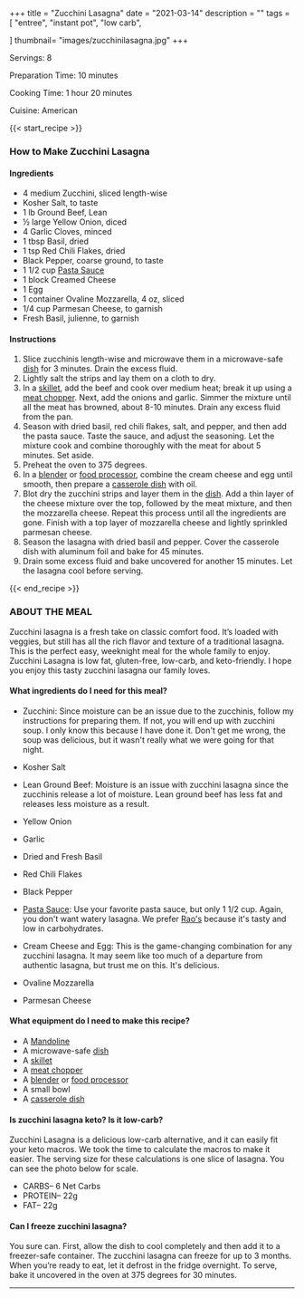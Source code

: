 +++
title = "Zucchini Lasagna"
date = "2021-03-14"
description = ""
tags = [
    "entree",
    "instant pot",
    "low carb",
    
]
thumbnail= "images/zucchinilasagna.jpg"
+++

Servings: 8 <!--more-->

Preparation Time: 10 minutes

Cooking Time: 1 hour 20 minutes

Cuisine: American

{{< start_recipe >}}

### How to Make Zucchini Lasagna 

#### Ingredients  

* 4 medium Zucchini, sliced length-wise 
* Kosher Salt, to taste 
* 1 lb Ground Beef, Lean 
* ½ large Yellow Onion, diced 
* 4 Garlic Cloves, minced 
* 1 tbsp Basil, dried
* 1 tsp Red Chili Flakes, dried 
* Black Pepper, coarse ground, to taste 
* 1 1/2 cup [Pasta Sauce](https://amzn.to/3ve8gQM)
* 1 block Creamed Cheese
* 1 Egg 
* 1 container Ovaline Mozzarella, 4 oz, sliced 
* 1/4 cup Parmesan Cheese, to garnish  
* Fresh Basil, julienne, to garnish

#### Instructions  

1. Slice zucchinis length-wise and microwave them in a microwave-safe [dish](https://amzn.to/3peWaoc) for 3 minutes. Drain the excess fluid. 
2. Lightly salt the strips and lay them on a cloth to dry. 
3. In a [skillet](https://amzn.to/3EgxSAM), add the beef and cook over medium heat; break it up using a [meat chopper](https://amzn.to/3bI9ZGm). Next, add the onions and garlic. Simmer the mixture until all the meat has browned, about 8-10 minutes. Drain any excess fluid from the pan.  
4. Season with dried basil, red chili flakes, salt, and pepper, and then add the pasta sauce. Taste the sauce, and adjust the seasoning. Let the mixture cook and combine thoroughly with the meat for about 5 minutes. Set aside.   
5. Preheat the oven to 375 degrees. 
6. In a [blender](https://amzn.to/3DbmcOp) or [food processor](https://amzn.to/3dj7wSx), combine the cream cheese and egg until smooth, then prepare a [casserole dish](https://amzn.to/3bQmY8R) with oil. 
7. Blot dry the zucchini strips and layer them in the [dish](https://amzn.to/3bQmY8R). Add a thin layer of the cheese mixture over the top, followed by the meat mixture, and then the mozzarella cheese. Repeat this process until all the ingredients are gone. Finish with a top layer of mozzarella cheese and lightly sprinkled parmesan cheese.
8. Season the lasagna with dried basil and pepper. Cover the casserole dish with aluminum foil and bake for 45 minutes. 
9. Drain some excess fluid and bake uncovered for another 15 minutes. Let the lasagna cool before serving. 

{{< end_recipe >}}

### ABOUT THE MEAL 

Zucchini lasagna is a fresh take on classic comfort food. It’s loaded with veggies, but still has all the rich flavor and texture of a traditional lasagna. This is the perfect easy, weeknight meal for the whole family to enjoy. Zucchini Lasagna is low fat, gluten-free, low-carb, and keto-friendly. I hope you enjoy this tasty zucchini lasagna our family loves. 

#### What ingredients do I need for this meal?

* Zucchini: Since moisture can be an issue due to the zucchinis, follow my instructions for preparing them. If not, you will end up with zucchini soup. I only know this because I have done it. Don't get me wrong, the soup was delicious, but it wasn't really what we were going for that night. 

* Kosher Salt

* Lean Ground Beef: Moisture is an issue with zucchini lasagna since the zucchinis release a lot of moisture. Lean ground beef has less fat and releases less moisture as a result. 

* Yellow Onion

* Garlic 

* Dried and Fresh Basil 

* Red Chili Flakes

* Black Pepper

* [Pasta Sauce](https://amzn.to/3ve8gQM): Use your favorite pasta sauce, but only 1 1/2 cup. Again, you don't want watery lasagna. We prefer [Rao's](https://amzn.to/30I67Pj) because it's tasty and low in carbohydrates. 

* Cream Cheese and Egg: This is the game-changing combination for any zucchini lasagna. It may seem like too much of a departure from authentic lasagna, but trust me on this. It's delicious.  

* Ovaline Mozzarella 

* Parmesan Cheese

#### What equipment do I need to make this recipe?

* A [Mandoline](https://amzn.to/3xQoMIC)
* A microwave-safe [dish](https://amzn.to/3peWaoc)
* A [skillet](https://amzn.to/3EgxSAM) 
* A [meat chopper](https://amzn.to/3bI9ZGm)
* A [blender](https://amzn.to/3DbmcOp) or [food processor](https://amzn.to/3dj7wSx)
* A small bowl 
* A [casserole dish](https://amzn.to/3bQmY8R) 

#### Is zucchini lasagna keto? Is it low-carb? 

Zucchini Lasagna is a delicious low-carb alternative, and it can easily fit your keto macros. We took the time to calculate the macros to make it easier. The serving size for these calculations is one slice of lasagna. You can see the photo below for scale. 

* CARBS– 6 Net Carbs 
* PROTEIN– 22g
* FAT– 22g

#### Can I freeze zucchini lasagna?

You sure can. First, allow the dish to cool completely and then add it to a freezer-safe container. The zucchini lasagna can freeze for up to 3 months. When you’re ready to eat, let it defrost in the fridge overnight. To serve, bake it uncovered in the oven at 375 degrees for 30 minutes. 

---- 
